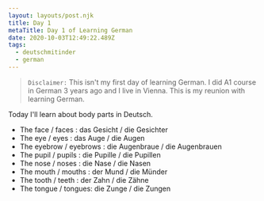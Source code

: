 ```yaml
---
layout: layouts/post.njk
title: Day 1
metaTitle: Day 1 of Learning German
date: 2020-10-03T12:49:22.489Z
tags:
  - deutschmitinder
  - german
---
```


> `Disclaimer:` This isn't my first day of learning German. I did A1 course in German 3 years ago and I live in Vienna. This is my reunion with learning German.

Today I'll learn about body parts in Deutsch. 

<!-- face parts: Gesicht -->

* The face / faces : das Gesicht / die Gesichter
* The eye / eyes : das Auge / die Augen
* The eyebrow / eyebrows : die Augenbraue / die Augenbrauen 
* The pupil / pupils : die Pupille / die Pupillen
* The nose / noses : die Nase / die Nasen
* The mouth / mouths : der Mund / die Münder
* The tooth / teeth : der Zahn / die Zähne
* The tongue / tongues: die Zunge / die Zungen